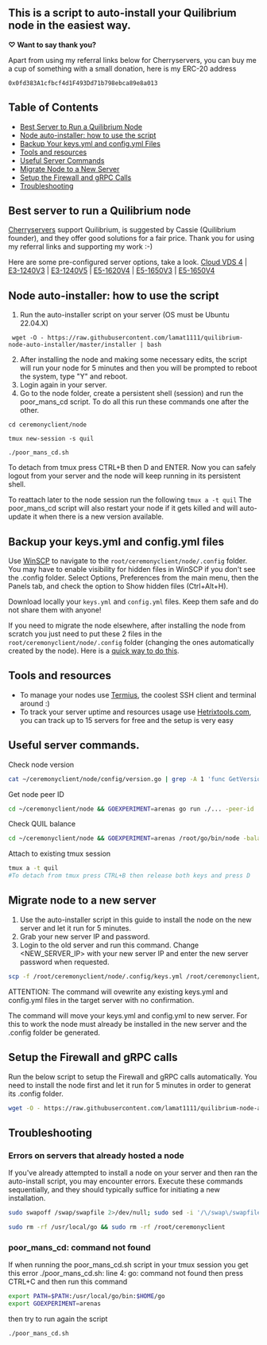 


## This is a script to auto-install your Quilibrium node in the easiest way. 

**&#x2661; Want to say thank you?**

Apart from using my referral links below for Cherryservers, you can buy me a cup of something with a small donation, here is my ERC-20 address
```
0x0fd383A1cfbcf4d1F493Dd71b798ebca89e8a013
```
## Table of Contents

- [Best Server to Run a Quilibrium Node](https://github.com/lamat1111/quilibrium-node-auto-installer/blob/main/README.md#best-server-to-run-a-quilibrium-node)
- [Node auto-installer: how to use the script](https://github.com/lamat1111/quilibrium-node-auto-installer/blob/main/README.md#node-auto-installer-how-to-use-the-script)
- [Backup Your keys.yml and config.yml Files](https://github.com/lamat1111/quilibrium-node-auto-installer/blob/main/README.md#backup-your-keysyml-and-configyml-files)
- [Tools and resources](https://github.com/lamat1111/quilibrium-node-auto-installer/blob/main/README.md#tools-and-resources)
- [Useful Server Commands](https://github.com/lamat1111/quilibrium-node-auto-installer/blob/main/README.md#useful-server-commands)
- [Migrate Node to a New Server](https://github.com/lamat1111/quilibrium-node-auto-installer/blob/main/README.md#migrate-node-to-a-new-server)
- [Setup the Firewall and gRPC Calls](https://github.com/lamat1111/quilibrium-node-auto-installer/blob/main/README.md#setup-the-firewall-and-grpc-calls)
- [Troubleshooting](https://github.com/lamat1111/quilibrium-node-auto-installer/blob/main/README.md#troubleshooting)


## Best server to run a Quilibrium node
[Cherryservers](https://www.cherryservers.com/?affiliate=CRXA3YWE) support Quilibrium, is suggested by Cassie (Quilibrium founder), and they offer good solutions for a fair price. Thank you for using my referral links and supporting my work :-)

Here are some pre-configured server options, take a look.
[Cloud VDS 4](https://www.cherryservers.com/server-customizer/cloud_vds_4?affiliate=CRXA3YWE) | [E3-1240V3](https://www.cherryservers.com/server-customizer/e3_1240v3?affiliate=CRXA3YWE) | [E3-1240V5](https://www.cherryservers.com/server-customizer/e3_1240v5?affiliate=CRXA3YWE) | [E5-1620V4](https://www.cherryservers.com/server-customizer/e5_1620v4?affiliate=CRXA3YWE) | [E5-1650V3](https://www.cherryservers.com/server-customizer/e5_1650v3?affiliate=CRXA3YWE) | [E5-1650V4](https://www.cherryservers.com/server-customizer/e5_1650v4?affiliate=CRXA3YWE)





## Node auto-installer: how to use the script

 1. Run the auto-installer script on your server (OS must be Ubuntu 22.04.X)
```
 wget -O - https://raw.githubusercontent.com/lamat1111/quilibrium-node-auto-installer/master/installer | bash
```
 2. After installing the node and making some necessary edits, the script will run your node for 5 minutes and then you will be prompted to reboot the system, type "Y" and reboot.
 3. Login again in your server.
 4. Go to the node folder, create a persistent shell (session) and run the poor_mans_cd script. To do all this run these commands one after the other.
```
cd ceremonyclient/node 
```

```
tmux new-session -s quil 
```

```
./poor_mans_cd.sh
```

To detach from tmux press CTRL+B then D and ENTER. Now you can safely logout from your server and the node will keep running in its persistent shell.

To reattach later to the node session run the following `tmux a -t quil`
The poor_mans_cd script will also restart your node if it gets killed and will auto-update it when there is a new version available.


## Backup your keys.yml and config.yml files
Use [WinSCP](https://winscp.net/eng/index.php) to navigate to the `root/ceremonyclient/node/.config`  folder. You may have to enable visibility for hidden files in WinSCP if you don't see the .config folder. Select Options, Preferences from the main menu, then the Panels tab, and check the option to Show hidden files (Ctrl+Alt+H).

Download locally your `keys.yml` and `config.yml` files. Keep them safe and do not share them with anyone!

If you need to migrate the node elsewhere, after installing the node from scratch you just need to put these 2 files in the `root/ceremonyclient/node/.config`  folder (changing the ones automatically created by the node). Here is a [quick way to do this](https://github.com/lamat1111/quilibrium-node-auto-installer/blob/main/README.md#migrate-node-to-a-new-server).

## Tools and resources
 - To manage your nodes use [Termius](https://termius.com/), the coolest SSH client and terminal around :) 
 - To track your server uptime and  resources usage use [Hetrixtools.com](https://hetrixtools.com/), you can track up to 15 servers for free and the setup is very easy

## Useful server commands.

Check node version
```bash
cat ~/ceremonyclient/node/config/version.go | grep -A 1 'func GetVersion() \[\]byte {' | grep -Eo '0x[0-9a-fA-F]+' | xargs printf '%d.%d.%d'
```

Get node peer ID
```bash
cd ~/ceremonyclient/node && GOEXPERIMENT=arenas go run ./... -peer-id
```

Check QUIL balance
```bash
cd ~/ceremonyclient/node && GOEXPERIMENT=arenas /root/go/bin/node -balance
```

Attach to existing tmux session
```bash
tmux a -t quil
#To detach from tmux press CTRL+B then release both keys and press D 
```
## Migrate node to a new server
1. Use the auto-installer script in this guide to install the node on the new server and let it run for 5 minutes.
2. Grab your new server IP and password.
3. Login to the old server and run this command.
Change <NEW_SERVER_IP> with your new server IP and enter the new server password when requested.

```bash
scp -f /root/ceremonyclient/node/.config/keys.yml /root/ceremonyclient/node/.config/config.yml root@<NEW_SERVER_IP>:/root/ceremonyclient/node/.config/
```
ATTENTION: The command will ovewrite any existing keys.yml and config.yml files in the target server with no confirmation.

The command will move your keys.yml and config.yml to new server. For this to work the node must already be installed in the new server and the .config folder be generated.


## Setup the Firewall and gRPC calls
Run the below script to setup the Firewall and gRPC calls automatically. You need to install the node first and let it run for 5 minutes in order to generat its .config folder.
```bash
wget -O - https://raw.githubusercontent.com/lamat1111/quilibrium-node-auto-installer/master/installer-gRPC-and-firewall | bash
```
## Troubleshooting
### Errors on servers that already hosted a node
If you've already attempted to install a node on your server and then ran the auto-install script, you may encounter errors. Execute these commands sequentially, and they should typically suffice for initiating a new installation.
```bash
sudo swapoff /swap/swapfile 2>/dev/null; sudo sed -i '/\/swap\/swapfile/d' /etc/fstab; sudo rm /swap/swapfile 2>/dev/null; sudo rmdir /swap 2>/dev/null || sudo rm -rf /swap
```
```bash
sudo rm -rf /usr/local/go && sudo rm -rf /root/ceremonyclient
```
### poor_mans_cd: command not found
If when running the poor_mans_cd.sh script in your tmux session you get this error
./poor_mans_cd.sh: line 4: go: command not found
then press CTRL+C and then run this command
```bash
export PATH=$PATH:/usr/local/go/bin:$HOME/go
export GOEXPERIMENT=arenas
```
then try to run again the script 
```bash
./poor_mans_cd.sh
```
